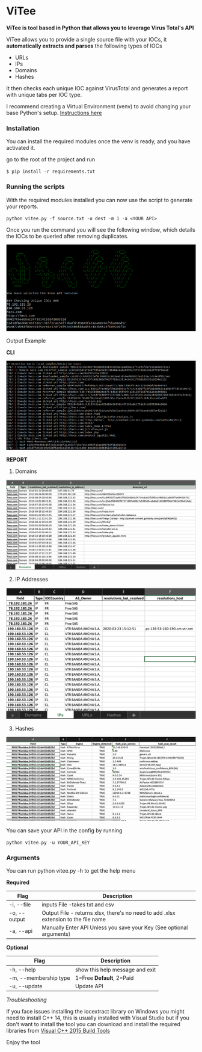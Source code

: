 # ViTee  
**ViTee is tool based in Python that allows you to leverage Virus Total's API**  
  
ViTee allows you to provide a single source file with your IOCs, it **automatically extracts and parses** the following types of IOCs

 * URLs  
 * IPs  
 * Domains  
 * Hashes  

It then checks each unique IOC against VirusTotal and generates a report with unique tabs per IOC type.

I recommend creating a Virtual Environment (venv) to avoid changing your base Python's setup.  [Instructions here](https://docs.python.org/3/library/venv.html)
 
### Installation

You can install the required modules once the venv is ready, and you have activated it.  
  
go to the root of the project and run

`$ pip install -r requirements.txt`


### Running the scripts

With the required modules installed you can now use the script to generate your reports.  
  
`python vitee.py -f source.txt -o dest -m 1 -a <YOUR API>`
  
Once you run the command you will see the following window, which details the IOCs to be queried after removing duplicates.  
  
![Startup](https://github.com/TURROKS/ViTee/blob/master/docs/misc/startup.png)  
  
Output Example  

**CLI**

![Results](https://github.com/TURROKS/ViTee/blob/master/docs/misc/results.PNG)  

**REPORT**

1. Domains

![Domains](https://github.com/TURROKS/ViTee/blob/master/docs/misc/domains.png)

2. IP Addresses

![IPs](https://github.com/TURROKS/ViTee/blob/master/docs/misc/ips.png)

3. Hashes

![Hashes](https://github.com/TURROKS/ViTee/blob/master/docs/misc/hashes.png)

You can save your API in the config by running

`python vitee.py -u YOUR_API_KEY`
  

### Arguments

You can run python vitee.py -h to get the help menu  
  
**Required**
 
| Flag         | Description                                                                         |
|--------------|-------------------------------------------------------------------------------------|
| -i, --file   | inputs File -takes txt and csv                                                      |
| -o, --output | Output File - returns xlsx, there's no need to add .xlsx extension to the file name |
| -a, --api    | Manually Enter API  Unless you save your Key (See optional arguments)               |

**Optional**
  
| Flag                  | Description                     |
|-----------------------|---------------------------------|
 | -h, --help            | show this help message and exit |
 | -m, --membership type | 1=Free **Default**, 2=Paid      |
 | -u, --update          | Update API                      |

*Troubleshooting*  
  
If you face issues installing the iocextract library on Windows you might need to install C++ 14, this is usually installed with Visual Studio but if you don't want to install the tool you can download and install the required libraries from [Visual C++ 2015 Build Tools](http://go.microsoft.com/fwlink/?LinkId=691126&fixForIE=.exe.)  
  
Enjoy the tool
